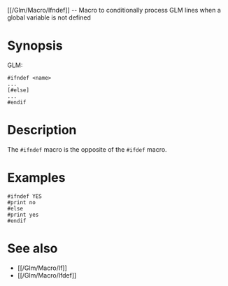[[/Glm/Macro/Ifndef]] -- Macro to conditionally process GLM lines when a global variable is not defined

# Synopsis

GLM:

~~~
#ifndef <name>
...
[#else]
...
#endif
~~~

# Description

The `#ifndef` macro is the opposite of the `#ifdef` macro.

# Examples

~~~
#ifndef YES
#print no
#else
#print yes
#endif
~~~

# See also
* [[/Glm/Macro/If]]
* [[/Glm/Macro/Ifdef]]

